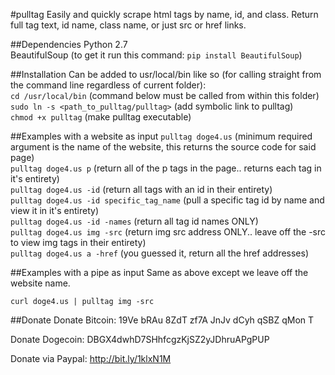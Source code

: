 #pulltag
Easily and quickly scrape html tags by name, id, and class. Return full tag text, id name, class name, or just src or href links. 

##Dependencies
Python 2.7  
BeautifulSoup (to get it run this command: ```pip install BeautifulSoup```)

##Installation
Can be added to usr/local/bin like so (for calling straight from the command line regardless of current folder):  
  ```cd /usr/local/bin``` (command below must be called from within this folder)  
  ```sudo ln -s <path_to_pulltag/pulltag>```  (add symbolic link to pulltag)  
  ```chmod +x pulltag``` (make pulltag executable)  

##Examples with a website as input
```pulltag doge4.us``` (minimum required argument is the name of the website, this returns the source code for said page)  
```pulltag doge4.us p``` (return all of the p tags in the page.. returns each tag in it's entirety)  
```pulltag doge4.us -id``` (return all tags with an id in their entirety)  
```pulltag doge4.us -id specific_tag_name``` (pull a specific tag id by name and view it in it's entirety)  
```pulltag doge4.us -id -names``` (return all tag id names ONLY)  
```pulltag doge4.us img -src``` (return img src address ONLY.. leave off the -src to view img tags in their entirety)  
```pulltag doge4.us a -href``` (you guessed it, return all the href addresses)


##Examples with a pipe as input
Same as above except we leave off the website name.

```curl doge4.us | pulltag img -src```  

##Donate
Donate Bitcoin: 19Ve bRAu 8ZdT zf7A JnJv dCyh qSBZ qMon T

Donate Dogecoin: DBGX4dwhD7SHhfcgzKjSZ2yJDhruAPgPUP

Donate via Paypal: http://bit.ly/1klxN1M
